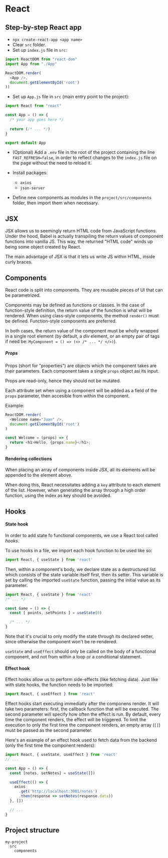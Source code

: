 # React

## Step-by-step React app

* `npx create-react-app <app name>`
* Clear `src` folder.
* Set up `index.js` file in `src`:

```javascript
import ReactDOM from "react-dom"
import App from "./App"

ReactDOM.render(
  <App />,
  document.getElementById('root')
))
```

* Set up `App.js` file in `src` (main entry point to the project):

```javascript
import React from "react"

const App = () => {
  /* your app goes here */
  
  return (/* ... */)
}

export default App
```

* (Optional) Add a `.env` file in the root of the project containing the line `FAST_REFRESH=false`, in order to reflect changes to the `index.js` file on the page without the need to reload it.

* Install packages:
  * `axios`
  * `json-server`

* Define new components as modules in the `project/src/components` folder, then import them when necessary.

## JSX

JSX allows us to seemingly return HTML code from JavaScript functions. Under the hood, Babel is actually transpiling the return values of component functions into vanilla JS. This way, the returned "HTML code" winds up being some object created by React.

The main advantage of JSX is that it lets us write JS within HTML, inside curly braces.


## Components

React code is split into components. They are reusable pieces of UI that can be parametrized.

Components may be defined as functions or classes. In the case of function-style definition, the return value of the function is what will be rendered. When using class-style components, the method `render()` must be defined. Function-style components are preferred.

In both cases, the return value of the component must be wholly wrapped in a single root element (by default, a *div* element, or an empty pair of tags if need be: `MyComponent = () => (<> /* ... */ </>)`).

##### Props

Props (short for "properties") are objects which the component takes are their parameters. Each component takes a single `props` object asi its input.

Props are read-only, hence they should not be mutated.

Each attribute set when using a component will be added as a field of the `props` parameter, then accesible from within the component.

Example:

```javascript
ReactDOM.render(
  <Welcome name="Juan" />,
  document.getElementById('root')
)

const Welcome = (props) => {
  return <h1>Hello, {props.name}</h1>;
}
```

#### Rendering collections

When placing an array of components inside JSX, all its elements will be appended to the element above.

When doing this, React necessitates adding a `key` attribute to each element of the list. However, when generating the array through a high order function, using the index as key should be avoided.

## Hooks

#### State hook

In order to add state fo functional components, we use a React tool called *hooks*.

To use hooks in a file, we import each hook function to be used like so:

```javascript
import React, { useState } from 'react'
```

Then, within a component's body, we declare state as a destructured list which consists of the state variable itself first, then its setter. This variable is set by calling the imported `useState` function, passing the initial value as its parameter.

```javascript
import React, { useState } from 'react'
/* ... */

const Game = () => {
  const [ points, setPoints ] = useState(0)

  /* ... */
}
```

Note that it's crucial to only modify the state through its declared setter, since otherwise the component won't be re-rendered.

`useState` and `useEffect` should only be called on the body of a functional component, and not from within a loop or a conditional statement.

#### Effect hook

Effect hooks allow us to perform side-effects (like fetching data). Just like with state hooks, the function needs to be imported:

```javascript
import React, { useEffect } from 'react'
```

Effect hooks start executing immediatly after the componens render. It will take two parameters: first, the callback function that will be executed. The second parameter will specify how often the effect is run. By default, every time the component renders, the effect will be triggered. To limit the execution to only the first time the component renders, an empty array (`[]`) must be passed as the second parameter.

Here's an example of an effect hook used to fetch data from the backend (only the first time the component renders):

```javascript
import React, { useState, useEffect } from 'react'
// ...

const App = () => {
  const [notes, setNotes] = useState([])

  useEffect(() => {
    axios
      .get('http://localhost:3001/notes')
      .then(response => setNotes(response.data))
  }, [])

  // ...
}

```

## Project structure

```
my-project
  src
    components
```
